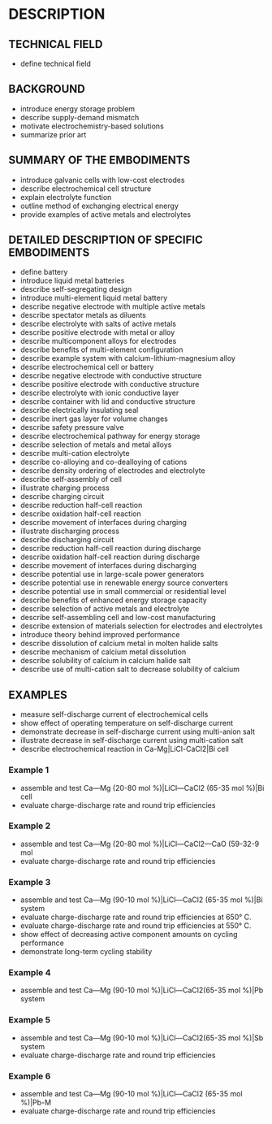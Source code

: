 # DESCRIPTION

## TECHNICAL FIELD

- define technical field

## BACKGROUND

- introduce energy storage problem
- describe supply-demand mismatch
- motivate electrochemistry-based solutions
- summarize prior art

## SUMMARY OF THE EMBODIMENTS

- introduce galvanic cells with low-cost electrodes
- describe electrochemical cell structure
- explain electrolyte function
- outline method of exchanging electrical energy
- provide examples of active metals and electrolytes

## DETAILED DESCRIPTION OF SPECIFIC EMBODIMENTS

- define battery
- introduce liquid metal batteries
- describe self-segregating design
- introduce multi-element liquid metal battery
- describe negative electrode with multiple active metals
- describe spectator metals as diluents
- describe electrolyte with salts of active metals
- describe positive electrode with metal or alloy
- describe multicomponent alloys for electrodes
- describe benefits of multi-element configuration
- describe example system with calcium-lithium-magnesium alloy
- describe electrochemical cell or battery
- describe negative electrode with conductive structure
- describe positive electrode with conductive structure
- describe electrolyte with ionic conductive layer
- describe container with lid and conductive structure
- describe electrically insulating seal
- describe inert gas layer for volume changes
- describe safety pressure valve
- describe electrochemical pathway for energy storage
- describe selection of metals and metal alloys
- describe multi-cation electrolyte
- describe co-alloying and co-dealloying of cations
- describe density ordering of electrodes and electrolyte
- describe self-assembly of cell
- illustrate charging process
- describe charging circuit
- describe reduction half-cell reaction
- describe oxidation half-cell reaction
- describe movement of interfaces during charging
- illustrate discharging process
- describe discharging circuit
- describe reduction half-cell reaction during discharge
- describe oxidation half-cell reaction during discharge
- describe movement of interfaces during discharging
- describe potential use in large-scale power generators
- describe potential use in renewable energy source converters
- describe potential use in small commercial or residential level
- describe benefits of enhanced energy storage capacity
- describe selection of active metals and electrolyte
- describe self-assembling cell and low-cost manufacturing
- describe extension of materials selection for electrodes and electrolytes
- introduce theory behind improved performance
- describe dissolution of calcium metal in molten halide salts
- describe mechanism of calcium metal dissolution
- describe solubility of calcium in calcium halide salt
- describe use of multi-cation salt to decrease solubility of calcium

## EXAMPLES

- measure self-discharge current of electrochemical cells
- show effect of operating temperature on self-discharge current
- demonstrate decrease in self-discharge current using multi-anion salt
- illustrate decrease in self-discharge current using multi-cation salt
- describe electrochemical reaction in Ca-Mg|LiCl-CaCl2|Bi cell

### Example 1

- assemble and test Ca—Mg (20-80 mol %)|LiCl—CaCl2 (65-35 mol %)|Bi cell
- evaluate charge-discharge rate and round trip efficiencies

### Example 2

- assemble and test Ca—Mg (20-80 mol %)|LiCl—CaCl2—CaO (59-32-9 mol
- evaluate charge-discharge rate and round trip efficiencies

### Example 3

- assemble and test Ca—Mg (90-10 mol %)|LiCl—CaCl2 (65-35 mol %)|Bi system
- evaluate charge-discharge rate and round trip efficiencies at 650° C.
- evaluate charge-discharge rate and round trip efficiencies at 550° C.
- show effect of decreasing active component amounts on cycling performance
- demonstrate long-term cycling stability

### Example 4

- assemble and test Ca—Mg (90-10 mol %)|LiCl—CaCl2(65-35 mol %)|Pb system

### Example 5

- assemble and test Ca—Mg (90-10 mol %)|LiCl—CaCl2(65-35 mol %)|Sb system
- evaluate charge-discharge rate and round trip efficiencies

### Example 6

- assemble and test Ca—Mg (90-10 mol %)|LiCl—CaCl2 (65-35 mol %)|Pb-M
- evaluate charge-discharge rate and round trip efficiencies

